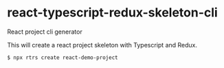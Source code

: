 # react-typescript-redux-skeleton-cli
React project cli generator

This will create a react project skeleton with Typescript and Redux.
```
$ npx rtrs create react-demo-project
```
